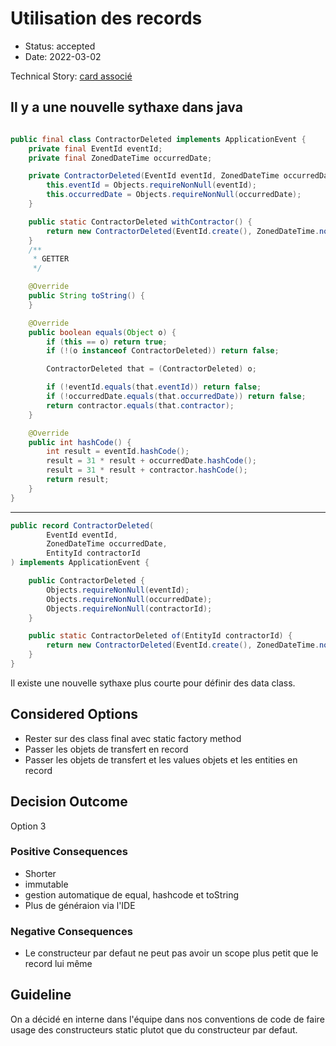 # Utilisation des records

- Status: accepted
- Date: 2022-03-02

Technical Story: [card associé](https://github.com/Nouuu/AL-TradeMe/issues/40)

## Il y a une nouvelle sythaxe dans java

```java

public final class ContractorDeleted implements ApplicationEvent {
    private final EventId eventId;
    private final ZonedDateTime occurredDate;

    private ContractorDeleted(EventId eventId, ZonedDateTime occurredDate) {
        this.eventId = Objects.requireNonNull(eventId);
        this.occurredDate = Objects.requireNonNull(occurredDate);
    }

    public static ContractorDeleted withContractor() {
        return new ContractorDeleted(EventId.create(), ZonedDateTime.now());
    }
    /**
     * GETTER
     */

    @Override
    public String toString() {
    }

    @Override
    public boolean equals(Object o) {
        if (this == o) return true;
        if (!(o instanceof ContractorDeleted)) return false;

        ContractorDeleted that = (ContractorDeleted) o;

        if (!eventId.equals(that.eventId)) return false;
        if (!occurredDate.equals(that.occurredDate)) return false;
        return contractor.equals(that.contractor);
    }

    @Override
    public int hashCode() {
        int result = eventId.hashCode();
        result = 31 * result + occurredDate.hashCode();
        result = 31 * result + contractor.hashCode();
        return result;
    }
}
```

---

```java
public record ContractorDeleted(
        EventId eventId,
        ZonedDateTime occurredDate,
        EntityId contractorId
) implements ApplicationEvent {

    public ContractorDeleted {
        Objects.requireNonNull(eventId);
        Objects.requireNonNull(occurredDate);
        Objects.requireNonNull(contractorId);
    }

    public static ContractorDeleted of(EntityId contractorId) {
        return new ContractorDeleted(EventId.create(), ZonedDateTime.now(), contractorId);
    }
}

```

Il existe une nouvelle sythaxe plus courte pour définir des data class.

## Considered Options

- Rester sur des class final avec static factory method
- Passer les objets de transfert en record
- Passer les objets de transfert et les values objets et les entities en record

## Decision Outcome

Option 3

### Positive Consequences

- Shorter
- immutable
- gestion automatique de equal, hashcode et toString
- Plus de généraion via l'IDE

### Negative Consequences

- Le constructeur par defaut ne peut pas avoir un scope plus petit que le record lui même

## Guideline

On a décidé en interne dans l'équipe dans nos conventions de code de faire usage des constructeurs static plutot que du constructeur par defaut.
